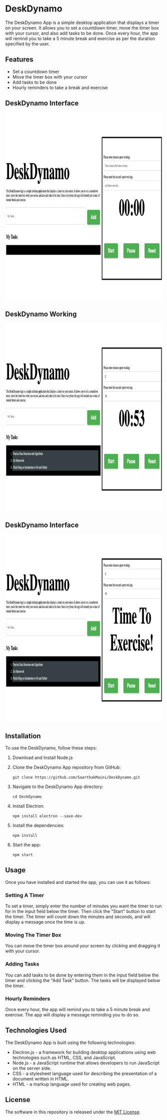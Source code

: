 # **DeskDynamo**

The DeskDynamo App is a simple desktop application that displays a timer on your screen. It allows you to set a countdown timer, move the timer box with your cursor, and also add tasks to be done. Once every hour, the app will remind you to take a 5 minute break and exercise as per the duration specified by the user.

## **Features**

- Set a countdown timer
- Move the timer box with your cursor
- Add tasks to be done
- Hourly reminders to take a break and exercise

## DeskDynamo Interface
<img src="img/DeskDynamo_Interface.png" alt="DeskDynamo Interface"  height="600">

## DeskDynamo Working
<img src="img/DeskDynamo_Working.png" alt="DeskDynamo Working"  height="600">

## DeskDynamo Interface
<img src="img/DeskDynamo_Timer_Activation.png" alt="DeskDynamo DeskDynamo Working"  height="600">

## **Installation**

To use the DeskDynamo, follow these steps:

1. Download and Install Node.js

2. Clone the DeskDynamo App repository from GitHub:

&nbsp;&nbsp;&nbsp;&nbsp;&nbsp;&nbsp;`git clone https://github.com/SaarthakMaini/DeskDynamo.git`

3. Navigate to the DeskDynamo App directory:

&nbsp;&nbsp;&nbsp;&nbsp;&nbsp;&nbsp;`cd DeskDynamo`

4. Install Electron:

&nbsp;&nbsp;&nbsp;&nbsp;&nbsp;&nbsp;`npm install electron --save-dev`

5. Install the dependencies:

&nbsp;&nbsp;&nbsp;&nbsp;&nbsp;&nbsp;`npm install`

6. Start the app:

&nbsp;&nbsp;&nbsp;&nbsp;&nbsp;&nbsp;`npm start`

## **Usage**

Once you have installed and started the app, you can use it as follows:

### **Setting A Timer**

To set a timer, simply enter the number of minutes you want the timer to run for in the input field below the timer. Then click the "Start" button to start the timer. The timer will count down the minutes and seconds, and will display a message once the time is up.

### **Moving The Timer Box**

You can move the timer box around your screen by clicking and dragging it with your cursor.

### **Adding Tasks**

You can add tasks to be done by entering them in the input field below the timer and clicking the "Add Task" button. The tasks will be displayed below the timer.

### **Hourly Reminders**

Once every hour, the app will remind you to take a 5 minute break and exercise. The app will display a message reminding you to do so.

## **Technologies Used**

The DeskDynamo App is built using the following technologies:

- Electron.js - a framework for building desktop applications using web technologies such as HTML, CSS, and JavaScript.
- Node.js - a JavaScript runtime that allows developers to run JavaScript on the server side.
- CSS - a stylesheet language used for describing the presentation of a document written in HTML.
- HTML - a markup language used for creating web pages.

## License

The software in this repository is released under the [MIT License](https://opensource.org/license/mit/).
